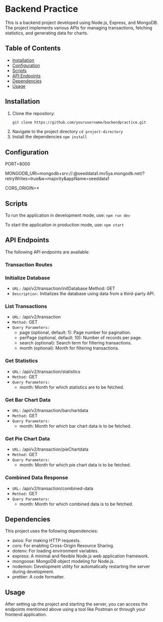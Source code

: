# Backend Practice

This is a backend project developed using Node.js, Express, and MongoDB. The project implements various APIs for managing transactions, fetching statistics, and generating data for charts.

## Table of Contents
- [Installation](#installation)
- [Configuration](#configuration)
- [Scripts](#scripts)
- [API Endpoints](#api-endpoints)
- [Dependencies](#dependencies)
- [Usage](#Usage)

## Installation

1. Clone the repository:
   ```bash
   git clone https://github.com/yourusername/backendpractice.git
2. Navigate to the project directory `cd project-directory`
3. Install the dependencies
`npm install`

## Configuration
PORT=8000

MONGODB_URI=mongodb+srv://<username>:<password>@seeddata1.mv5ya.mongodb.net/?retryWrites=true&w=majority&appName=seeddata1

CORS_ORIGIN=*


## Scripts

To run the application in development mode, use: `npm run dev`

To start the application in production mode, use: `npm start`

## API Endpoints

The following API endpoints are available:

### Transaction Routes
### Initialize Database

- `URL:` /api/v2/transaction/initDatabase
Method: GET
- `Description:` Initializes the database using data from a third-party API.

### List Transactions

- `URL:` /api/v2/transaction
- `Method:` GET
- `Query Parameters:`
    - page (optional, default: 1): Page number for pagination.
    - perPage (optional, default: 10): Number of records per page.
    - search (optional): Search term for filtering transactions.
    - month (optional): Month for filtering transactions.

### Get Statistics

- `URL:` /api/v2/transaction/statistics
- `Method:` GET
- `Query Parameters:`
    - month: Month for which statistics are to be fetched.

### Get Bar Chart Data

- `URL:` /api/v2/transaction/barchartdata
- `Method:` GET
- `Query Parameters:`
    - month: Month for which bar chart data is to be fetched.

### Get Pie Chart Data

- `URL:` /api/v2/transaction/pieChartdata
- `Method:` GET
- `Query Parameters:`
    - month: Month for which pie chart data is to be fetched.


### Combined Data Response

- `URL:` /api/v2/transaction/combined-data
- `Method:` GET
- `Query Parameters:`
    - month: Month for which combined data is to be fetched.

## Dependencies

This project uses the following dependencies:

- axios: For making HTTP requests.
- cors: For enabling Cross-Origin Resource Sharing.
- dotenv: For loading environment variables.
- express: A minimal and flexible Node.js web application framework.
- mongoose: MongoDB object modeling for Node.js.
- nodemon: Development utility for automatically restarting the server during development.
- prettier: A code formatter.


## Usage
After setting up the project and starting the server, you can access the endpoints mentioned above using a tool like Postman or through your frontend application.